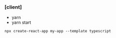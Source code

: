 ### [client]

-   yarn
-   yarn start

```shell
npx create-react-app my-app --template typescript
```
